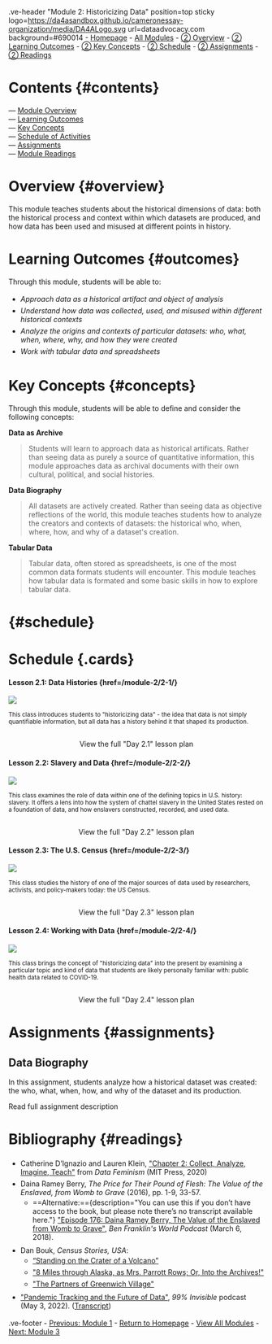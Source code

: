 <style>
    
    @import url('https://fonts.googleapis.com/css?family=Montserrat');
    
    @import 'https://cdn.jsdelivr.net/npm/@shoelace-style/shoelace@2.4.0/dist/components/button/button.js';
    
    #juncture { font-family: Montserrat; font-size: 20px; -hyphens: none; }
    
    #juncture h1 { font-size: 32px; color: #BF0A31; font-weight: 600; }
    
    #juncture h2 { font-size: 28px; }
    
    #juncture h4 { text-align: center; }
    
    ul li { padding: 3px 0px; }
    
    #contents.section1 { padding-top: 15px; padding-left: 35px; padding-right: 35px; }
    
    #overview.section1 { background-color: #eee; margin-top: 0px 0; padding: 30px; }
    
    #outcomes.section1 { padding-top: 15px; padding-left: 15px; padding-right: 15px; padding-bottom: 7px; }
    
    #concepts { padding-top: 7px; padding-left: 15px; padding-right: 15px; padding-bottom: 0px; }
    
    #schedule.section1 { padding-top: 0px; padding-left: 15px; padding-right: 15px; padding-bottom: 15px; }
    
    #assignments.section1 { padding-top: 25px; padding-left: 15px; padding-right: 15px; padding-bottom: 7px; }
    
    #accessment { padding-top: 7px; padding-left: 15px; padding-right: 15px; padding-bottom: 7px; }
    
    #readings { padding-top: 7px; padding-left: 15px; padding-right: 15px; padding-bottom: 7px; }
    
</style>

.ve-header "Module 2: Historicizing Data" position=top sticky logo=https://da4asandbox.github.io/cameronessay-organization/media/DA4ALogo.svg url=dataadvocacy.com background=#690014
    - [Homepage](https://data4all.com)
    - [All Modules](https://data4all.com/modules)
    - [② Overview](#overview)
    - [② Learning Outcomes](#outcomes)
    - [② Key Concepts](#concepts)
    - [② Schedule](#schedule)
    - [② Assignments](#assignments)
    - [② Readings](#readings)

# Contents {#contents}
— [Module Overview](#overview) <br>
— [Learning Outcomes](#outcomes) <br>
— [Key Concepts](#concepts) <br>
— [Schedule of Activities](#schedule) <br>
— [Assignments](#assignments) <br>
— [Module Readings](#readings) <br>

# Overview {#overview}

This module teaches students about the historical dimensions of data: both the historical process and context within which datasets are produced, and how data has been used and misused at different points in history.

# Learning Outcomes {#outcomes}

Through this module, students will be able to:
- *Approach data as a historical artifact and object of analysis*
- *Understand how data was collected, used, and misused within different historical contexts*
- *Analyze the origins and contexts of particular datasets: who, what, when, where, why, and how they were created*
- *Work with tabular data and spreadsheets*

# Key Concepts {#concepts}

Through this module, students will be able to define and consider the following concepts:

**Data as Archive**
> Students will learn to approach data as historical artificats. Rather than seeing data as purely a source of quantitative information, this module approaches data as archival documents with their own cultural, political, and social histories.

**Data Biography**
> All datasets are actively created. Rather than seeing data as objective reflections of the world, this module teaches students how to analyze the creators and contexts of datasets: the historical who, when, where, how, and why of a dataset's creation.

**Tabular Data**
> Tabular data, often stored as spreadsheets, is one of the most common data formats students will encounter. This module teaches how tabular data is formated and some basic skills in how to explore tabular data.

# {#schedule}

# Schedule {.cards}

#### Lesson 2.1: Data Histories {href=/module-2/2-1/}

![](https://images.unsplash.com/photo-1542903660-eedba2cda473?ixlib=rb-4.0.3&ixid=MnwxMjA3fDB8MHxwaG90by1wYWdlfHx8fGVufDB8fHx8&auto=format&fit=crop&w=1170&q=80)

<small>This class introduces students to "historicizing data" - the idea that data is not simply quantifiable information, but all data has a history behind it that shaped its production.
<br><br></small>

<center><sl-button href="/module-2/2-1/" target="_blank" size=medium pill>View the full "Day 2.1" lesson plan</sl-button></center>

#### Lesson 2.2: Slavery and Data {href=/module-2/2-2/}

![](https://images.unsplash.com/photo-1574788175339-a53dcba9a9bd?ixlib=rb-4.0.3&ixid=MnwxMjA3fDB8MHxwaG90by1wYWdlfHx8fGVufDB8fHx8&auto=format&fit=crop&w=1163&q=80)

<small>This class examines the role of data within one of the defining topics in U.S. history: slavery. It offers a lens into how the system of chattel slavery in the United States rested on a foundation of data, and how enslavers constructed, recorded, and used data.
<br><br></small>

<center><sl-button href="/module-2/2-2/" target="_blank" size=medium pill>View the full "Day 2.2" lesson plan</sl-button></center>

#### Lesson 2.3: The U.S. Census {href=/module-2/2-3/}

![](https://images.unsplash.com/photo-1446776653964-20c1d3a81b06?ixlib=rb-4.0.3&ixid=MnwxMjA3fDB8MHxwaG90by1wYWdlfHx8fGVufDB8fHx8&auto=format&fit=crop&w=1171&q=80)

<small>This class studies the history of one of the major sources of data used by researchers, activists, and policy-makers today: the US Census.
<br><br></small>

<center><sl-button href="/module-2/2-3/" target="_blank" size=medium pill>View the full "Day 2.3" lesson plan</sl-button></center>

#### Lesson 2.4: Working with Data {href=/module-2/2-4/}

![](https://images.unsplash.com/photo-1585858229735-cd08d8cb510d?ixlib=rb-4.0.3&ixid=MnwxMjA3fDB8MHxwaG90by1wYWdlfHx8fGVufDB8fHx8&auto=format&fit=crop&w=1170&q=80)

<small>This class brings the concept of "historicizing data" into the present by examining a particular topic and kind of data that students are likely personally familiar with: public health data related to COVID-19.
<br><br></small>

<center><sl-button href="/module-2/2-4/" target="_blank" size=medium pill>View the full "Day 2.4" lesson plan</sl-button></center>

# Assignments {#assignments}

## Data Biography

In this assignment, students analyze how a historical dataset was created: the who, what, when, how, and why of the dataset and its production.

<sl-button href="/module-2/data-biography/" target="_blank" size=large pill>Read full assignment description</sl-button>

# Bibliography {#readings}

- Catherine D’Ignazio and Lauren Klein, ["Chapter 2: Collect, Analyze, Imagine, Teach"](https://data-feminism.mitpress.mit.edu/pub/ei7cogfn/release/4) from *Data Feminism* (MIT Press, 2020)
- Daina Ramey Berry, *The Price for Their Pound of Flesh: The Value of the Enslaved, from Womb to Grave* (2016), pp. 1-9, 33-57.
    - ==Alternative:=={description="You can use this if you don’t have access to the book, but please note there’s no transcript available here."} ["Episode 176: Daina Ramey Berry, The Value of the Enslaved from Womb to Grave"](https://benfranklinsworld.com/episode-176-daina-ramey-berry-the-value-of-the-enslaved-from-womb-to-grave/), *Ben Franklin's World Podcast* (March 6, 2018).
- Dan Bouk, *Census Stories, USA*: 
    - [“Standing on the Crater of a Volcano”](https://censusstories.us/2020/07/27/disfranchisement.html)
    - ["8 Miles through Alaska, as Mrs. Parrott Rows; Or, Into the Archives!"](https://censusstories.us/2018/10/29/Alaska-paths.html)
    - ["The Partners of Greenwich Village"](https://censusstories.us/2018/07/03/partners.html) 
- ["Pandemic Tracking and the Future of Data"](https://99percentinvisible.org/episode/pandemic-tracking-and-the-future-of-data/), *99% Invisible* podcast (May 3, 2022). ([Transcript](https://99percentinvisible.org/episode/pandemic-tracking-and-the-future-of-data/transcript))

.ve-footer
    - [Previous: Module 1](/module-1/)
    - [Return to Homepage](https://maindata4allhomepage)
    - [View All Modules](https://maindata4allhomepage/allmodules)
    - [Next: Module 3](/module-3/)
